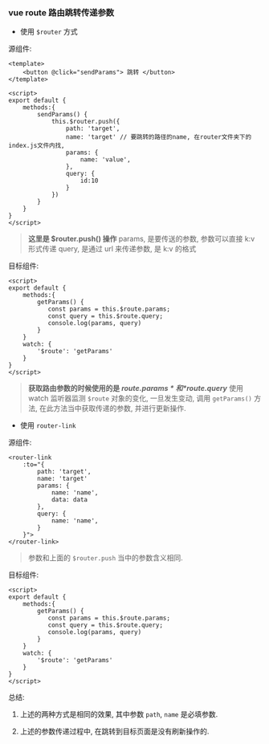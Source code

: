 ### vue route 路由跳转传递参数

- 使用 `$router` 方式

源组件:

```
<template>
    <button @click="sendParams"> 跳转 </button> 
</template>

<script>
export default {
    methods:{
        sendParams() {
            this.$router.push({
                path: 'target', 
                name: 'target' // 要跳转的路径的name, 在router文件夹下的 index.js文件内找,
                params: { 
                    name: 'value', 
                },
                query: {
                    id:10
                }
            })
        }
    }
}
</script>
```

> **这里是 $router.push() 操作**
> params, 是要传送的参数, 参数可以直接 k:v 形式传递
> query, 是通过 url 来传递参数, 是 k:v 的格式


目标组件:

```
<script>
export default {
    methods:{
        getParams() {
           const params = this.$route.params;
           const query = this.$route.query;
           console.log(params, query)
        }
    }
    watch: {
        '$route': 'getParams'
    }
}
</script>
```

> **获取路由参数的时候使用的是 *$route.params* 和 *$route.query***
> 使用 watch 监听器监测 `$route` 对象的变化, 一旦发生变动, 调用 `getParams()` 方法, 在此方法当中获取传递的参数, 并进行更新操作.

- 使用 `router-link` 

源组件:

```
<router-link 
    :to="{
        path: 'target',
        name: 'target'
        params: { 
            name: 'name', 
            data: data
        },
        query: {
            name: 'name', 
        }
    }">
</router-link>
```

> 参数和上面的 `$router.push` 当中的参数含义相同.

目标组件:

```
<script>
export default {
    methods:{
        getParams() {
           const params = this.$route.params;
           const query = this.$route.query;
           console.log(params, query)
        }
    }
    watch: {
        '$route': 'getParams'
    }
}
</script>
```


总结:

1. 上述的两种方式是相同的效果, 其中参数 `path`, `name` 是必填参数. 

2. 上述的参数传递过程中, 在跳转到目标页面是没有刷新操作的.
